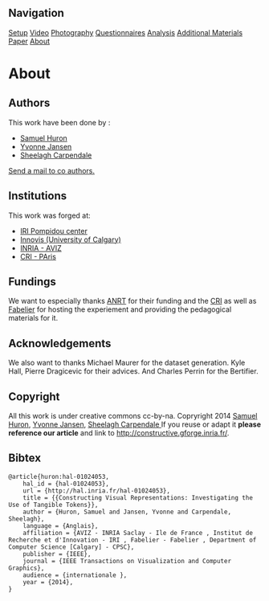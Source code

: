 ## Navigation 

[Setup](setup.md)
[Video](videos.md)
[Photography](photographies.md)
[Questionnaires](questionnaires.md)
[Analysis](analysis.md)
[Additional Materials](additional.md)
[Paper](paper.md)
[About](about.md)

# About 


## Authors 

This work have been done by : 

  * [Samuel Huron](http://www.aviz.fr/Research/Huron)
  * [Yvonne Jansen](http://www.aviz.fr/Research/Jansen)
  * [Sheelagh Carpendale](http://pages.cpsc.ucalgary.ca/~sheelagh/)

<a href="mailto:samuel.huron@cybunk.com,jansen.yv@gmail.com,sheelagh@ucalgary.ca?subject=Constructing%20visual%20representation">Send a mail to co authors.</a>

## Institutions 

This work was forged at:

  * [IRI Pompidou center](http://www.iri.centrepompidou.fr/)
  * [Innovis (University of Calgary)](http://innovis.cpsc.ucalgary.ca/)
  * [INRIA - AVIZ](http://aviz.fr/)
  * [CRI - PAris](http://cri-paris.org/)

## Fundings  

We want to especially thanks <a href="http://anrt.asso.fr/">ANRT</a> for their funding and the <a href="http://cri-paris.org/">CRI</a> as well as <a href="http://fabelier.org/">Fabelier</a> for hosting the experiement and providing the pedagogical materials for it.


## Acknowledgements  

We also want to thanks Michael Maurer for the dataset generation. Kyle Hall, Pierre Dragicevic for their advices. And Charles Perrin for the Bertifier.



## Copyright 

All this work is under creative commons cc-by-na.
Copryright 2014 <a href="http://www.aviz.fr/Research/Huron">Samuel Huron</a>, <a href="http://www.aviz.fr/Research/Janse">Yvonne Jansen</a>, <a href="http://pages.cpsc.ucalgary.ca/~sheelagh/">Sheelagh Carpendale </a>  If you reuse or adapt it <b>please reference our article</b> and link to http://constructive.gforge.inria.fr/.


## Bibtex 
 
	@article{huron:hal-01024053,
	    hal_id = {hal-01024053},
	    url = {http://hal.inria.fr/hal-01024053},
	    title = {{Constructing Visual Representations: Investigating the Use of Tangible Tokens}},
	    author = {Huron, Samuel and Jansen, Yvonne and Carpendale, Sheelagh},
	    language = {Anglais},
	    affiliation = {AVIZ - INRIA Saclay - Ile de France , Institut de Recherche et d'Innovation - IRI , Fabelier - Fabelier , Department of Computer Science [Calgary] - CPSC},
	    publisher = {IEEE},
	    journal = {IEEE Transactions on Visualization and Computer Graphics},
	    audience = {internationale },
	    year = {2014},
	}
